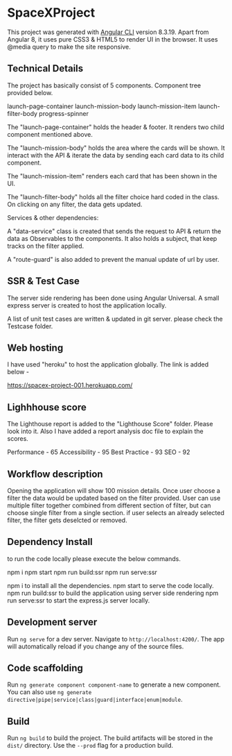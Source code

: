 # SpaceXProject

This project was generated with [Angular CLI](https://github.com/angular/angular-cli) version 8.3.19. Apart from Angular 8, it uses pure CSS3 & HTML5 to render UI in the browser. It uses @media query to make the site responsive.

## Technical Details
The project has basically consist of 5 components. Component tree provided below.

launch-page-container
    launch-mission-body
        launch-mission-item
    launch-filter-body
progress-spinner

The "launch-page-container" holds the header & footer. It renders two child component mentioned above.

The "launch-mission-body" holds the area where the cards will be shown. It interact with the API & iterate the data by sending each card data to its child component.

The "launch-mission-item" renders each card that has been shown in the UI.

The "launch-filter-body" holds all the filter choice hard coded in the class. On clicking on any filter,
the data gets updated.


Services & other dependencies:

A "data-service" class is created that sends the request to API & return the data as Observables to the components. It also holds a subject, that keep tracks on the filter applied.

A "route-guard" is also added to prevent the manual update of url by user.

## SSR & Test Case

The server side rendering has been done using Angular Universal. A small express server is created to host the application locally.

A list of unit test cases are written & updated in git server. please check the Testcase folder.

## Web hosting

I have used "heroku" to host the application globally. The link is added below - 

https://spacex-project-001.herokuapp.com/

## Lighhhouse score

The Lighthouse report is added to the "Lighthouse Score" folder. Please look into it. Also I have added a report analysis doc file to explain the scores.

Performance - 65
Accessibility - 95
Best Practice - 93
SEO - 92

## Workflow description

Opening the application will show 100 mission details. Once user choose a filter the data would be updated based on the filter provided. User can use multiple filter together combined from different section of filter, but can choose single filter from a single section. if user selects an already selected filter, the filter gets deselcted or removed.

## Dependency Install

to run the code locally please execute the below commands.

npm i 
npm start
npm run build:ssr
npm run serve:ssr

npm i to install all the dependencies.
npm start to serve the code locally.
npm run build:ssr to build the application using server side rendering
npm run serve:ssr to start the express.js server locally.

## Development server

Run `ng serve` for a dev server. Navigate to `http://localhost:4200/`. The app will automatically reload if you change any of the source files.

## Code scaffolding

Run `ng generate component component-name` to generate a new component. You can also use `ng generate directive|pipe|service|class|guard|interface|enum|module`.

## Build

Run `ng build` to build the project. The build artifacts will be stored in the `dist/` directory. Use the `--prod` flag for a production build.
